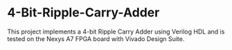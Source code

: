 # 4-Bit-Ripple-Carry-Adder
This project implements a 4-bit Ripple Carry Adder using Verilog HDL and is tested on the Nexys A7 FPGA board with Vivado Design Suite.
